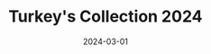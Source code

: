 ---
date: 2024-03-01
menus: "main"
featured_image: 1-wall.jpeg
title: Turkey's Collection 2024
description: Collection started in Istambul, Turkey around April/May
featured: true
type: gallery
sort_by: Name
categories: ["turkey", "colors","collection"]
resources:
  - src: 1-a-wall.jpeg
    title: Pace yourself, slowly adapt (acrylic - 21 x 14.8 cm)
  - src: 1-back-wall.jpeg
    title: Pace yourself, slowly adapt - backside (acrylic - 21 x 14.8 cm)
  - src: 2-a-wall.jpeg
    title: Higher access of understanding (acrylic - 21 x 14.8 cm)
  - src: 2-back-wall.jpeg
    title: Higher access of understanding - backside (acrylic - 21 x 14.8 cm)
  - src: 3-a-wall.jpeg
    title: No meaning = Survial (acrylic - 21 x 14.8 cm)
  - src: 3-back-wall.jpeg
    title: No meaning = Survial - backside (acrylic - 21 x 14.8 cm)

---